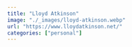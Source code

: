 ```yaml
---
title: "Lloyd Atkinson"
image: "./_images/lloyd-atkinson.webp"
url: "https://www.lloydatkinson.net/"
categories: ["personal"]
---
```

